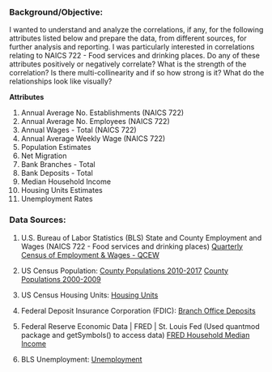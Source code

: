 ### Background/Objective:
I wanted to understand and analyze the correlations, if any, for the following attributes listed below and prepare the data, from different sources, for further analysis and reporting. I was particularly interested in correlations relating to NAICS 722 - Food services and drinking places. Do any of these attributes positively or negatively correlate? What is the strength of the correlation? Is there multi-collinearity and if so how strong is it?  What do the relationships look like visually?  

__Attributes__
1. Annual Average No. Establishments (NAICS 722)
1. Annual Average No. Employees (NAICS 722)
1. Annual Wages - Total (NAICS 722)
1. Annual Average Weekly Wage (NAICS 722)
1. Population Estimates      
1. Net Migration
1. Bank Branches - Total
1. Bank Deposits - Total
1. Median Household Income
1. Housing Units Estimates
1. Unemployment Rates

### Data Sources: 
1. U.S. Bureau of Labor Statistics (BLS)
State and County Employment and Wages (NAICS 722 - Food services and drinking places)
[Quarterly Census of Employment & Wages - QCEW](https://www.bls.gov/cew/datatoc.htm)
         
1. US Census Population:
[County Populations 2010-2017](https://www2.census.gov/programs-surveys/popest/datasets/2010-2017/counties/totals/)
[County Populations 2000-2009](https://www2.census.gov/programs-surveys/popest/datasets/2000-2009/counties/totals/)

1. US Census Housing Units: [Housing Units](https://www.census.gov/data/tables/2017/demo/popest/total-housing-units.html)
        
1. Federal Deposit Insurance Corporation (FDIC): [Branch Office Deposits](https://www5.fdic.gov/idasp/warp_download_all.asp)               
         
1. Federal Reserve Economic Data | FRED | St. Louis Fed
(Used quantmod package and getSymbols() to access data)
[FRED Household Median Income ](https://fred.stlouisfed.org/)
         
1. BLS Unemployment:
[Unemployment](https://download.bls.gov/pub/time.series/la/)
